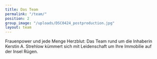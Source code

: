 ```yaml
---
title: Das Team
permalink: "/team/"
position: 2
group_image: "/uploads/DSC0424_postproduction.jpg"
layout: team
---
```


Frauenpower und jede Menge Herzblut: Das Team rund um die Inhaberin Kerstin A. Strehlow kümmert sich mit Leidenschaft um Ihre Immobilie auf der Insel Rügen.